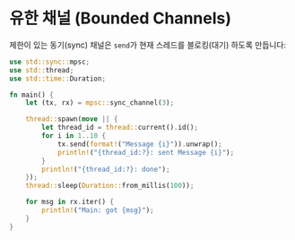 # 유한 채널 (Bounded Channels)

제한이 있는 동기(sync) 채널은 `send`가 현재 스레드를 블로킹(대기) 하도록 만듭니다:

```rust
use std::sync::mpsc;
use std::thread;
use std::time::Duration;

fn main() {
    let (tx, rx) = mpsc::sync_channel(3);

    thread::spawn(move || {
        let thread_id = thread::current().id();
        for i in 1..10 {
            tx.send(format!("Message {i}")).unwrap();
            println!("{thread_id:?}: sent Message {i}");
        }
        println!("{thread_id:?}: done");
    });
    thread::sleep(Duration::from_millis(100));

    for msg in rx.iter() {
        println!("Main: got {msg}");
    }
}
```

